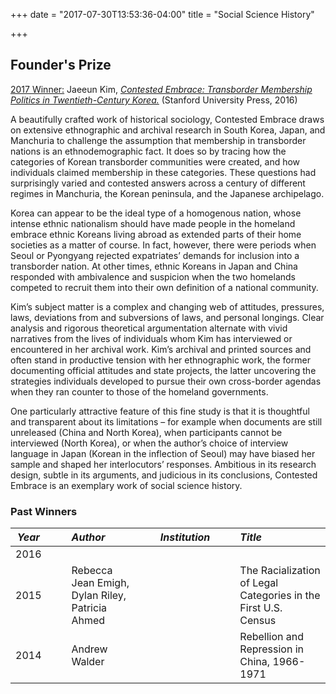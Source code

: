+++
date = "2017-07-30T13:53:36-04:00"
title = "Social Science History"

+++

## Founder's Prize

<u>2017 Winner:</u> Jaeeun Kim, [*Contested Embrace: Transborder Membership Politics in Twentieth-Century Korea.*](http://www.sup.org/books/title/?id=24290) (Stanford University Press, 2016)

A beautifully crafted work of historical sociology, Contested Embrace draws on extensive ethnographic and archival research in South Korea, Japan, and Manchuria to challenge the assumption that membership in transborder nations is an ethnodemographic fact. It does so by tracing how the categories of Korean transborder communities were created, and how individuals claimed membership in these categories. These questions had surprisingly varied and contested
answers across a century of different regimes in Manchuria, the Korean peninsula, and the Japanese archipelago.

Korea can appear to be the ideal type of a homogenous nation, whose intense ethnic nationalism should have made people in the homeland embrace ethnic Koreans living abroad as extended parts of their home societies as a matter of course. In fact, however, there were periods when Seoul or Pyongyang rejected expatriates’ demands for inclusion into a transborder nation. At other times, ethnic Koreans in Japan and China responded with ambivalence and suspicion when the two homelands competed to recruit them into their own definition of a national community.

Kim’s subject matter is a complex and changing web of attitudes, pressures, laws, deviations from and subversions of laws, and personal longings. Clear analysis and rigorous theoretical argumentation alternate with vivid narratives from the lives of individuals whom Kim has interviewed or encountered in her archival work. Kim’s archival and printed sources and often stand in productive tension with her ethnographic work, the former documenting official attitudes and state projects, the latter uncovering the strategies individuals developed to pursue their own cross-border agendas when they ran counter to those of the homeland governments.

One particularly attractive feature of this fine study is that it is thoughtful and transparent about its limitations – for example when documents are still unreleased (China and North Korea), when participants cannot be interviewed (North Korea), or when the author’s choice of interview language in Japan (Korean in the inflection of Seoul) may have biased her sample and shaped her interlocutors’ responses. Ambitious in its research design, subtle in its arguments, and judicious in its conclusions, Contested Embrace is an exemplary work of social science history.

### Past Winners

*Year* | &emsp; | *Author* | &emsp; | *Institution* | &emsp; | *Title*
--- | --- | :--- | --- | :--- | --- | :---
2016 | | | | | |
2015 | | Rebecca Jean Emigh, Dylan Riley, Patricia Ahmed | | | | The Racialization of Legal Categories in the First U.S. Census
2014 | | Andrew Walder | | | | Rebellion and Repression in China, 1966-1971
